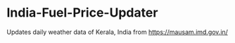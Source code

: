 # India-Fuel-Price-Updater
Updates daily weather data of Kerala, India from https://mausam.imd.gov.in/


